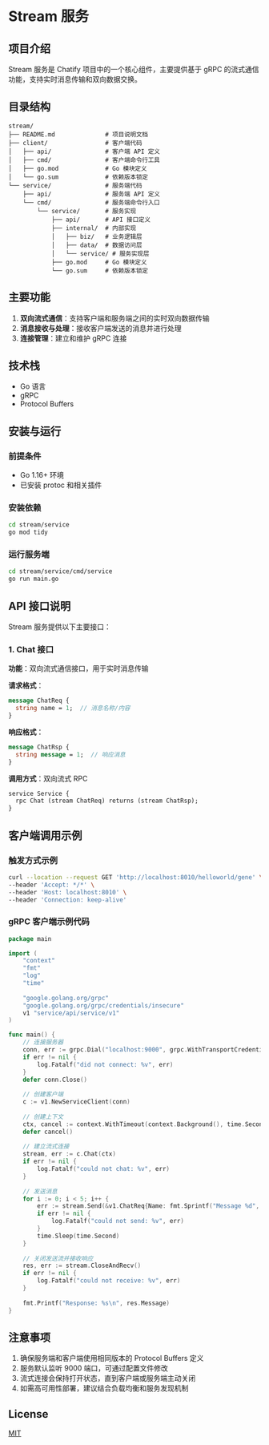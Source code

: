 # Stream 服务

## 项目介绍

Stream 服务是 Chatify 项目中的一个核心组件，主要提供基于 gRPC 的流式通信功能，支持实时消息传输和双向数据交换。

## 目录结构

```
stream/
├── README.md              # 项目说明文档
├── client/                # 客户端代码
│   ├── api/               # 客户端 API 定义
│   ├── cmd/               # 客户端命令行工具
│   ├── go.mod             # Go 模块定义
│   └── go.sum             # 依赖版本锁定
└── service/               # 服务端代码
    ├── api/               # 服务端 API 定义
    └── cmd/               # 服务端命令行入口
        └── service/       # 服务实现
            ├── api/       # API 接口定义
            ├── internal/  # 内部实现
            │   ├── biz/   # 业务逻辑层
            │   ├── data/  # 数据访问层
            │   └── service/ # 服务实现层
            ├── go.mod     # Go 模块定义
            └── go.sum     # 依赖版本锁定
```

## 主要功能

1. **双向流式通信**：支持客户端和服务端之间的实时双向数据传输
2. **消息接收与处理**：接收客户端发送的消息并进行处理
3. **连接管理**：建立和维护 gRPC 连接

## 技术栈

- Go 语言
- gRPC
- Protocol Buffers

## 安装与运行

### 前提条件

- Go 1.16+ 环境
- 已安装 protoc 和相关插件

### 安装依赖

```bash
cd stream/service
go mod tidy
```

### 运行服务端

```bash
cd stream/service/cmd/service
go run main.go
```

## API 接口说明

Stream 服务提供以下主要接口：

### 1. Chat 接口

**功能**：双向流式通信接口，用于实时消息传输

**请求格式**：
```protobuf
message ChatReq {
  string name = 1;  // 消息名称/内容
}
```

**响应格式**：
```protobuf
message ChatRsp {
  string message = 1;  // 响应消息
}
```

**调用方式**：双向流式 RPC
```protobuf
service Service {
  rpc Chat (stream ChatReq) returns (stream ChatRsp);
}
```

## 客户端调用示例

### 触发方式示例

```bash
curl --location --request GET 'http://localhost:8010/helloworld/gene' \
--header 'Accept: */*' \
--header 'Host: localhost:8010' \
--header 'Connection: keep-alive'
```

### gRPC 客户端示例代码

```go
package main

import (
    "context"
    "fmt"
    "log"
    "time"
    
    "google.golang.org/grpc"
    "google.golang.org/grpc/credentials/insecure"
    v1 "service/api/service/v1"
)

func main() {
    // 连接服务器
    conn, err := grpc.Dial("localhost:9000", grpc.WithTransportCredentials(insecure.NewCredentials()))
    if err != nil {
        log.Fatalf("did not connect: %v", err)
    }
    defer conn.Close()
    
    // 创建客户端
    c := v1.NewServiceClient(conn)
    
    // 创建上下文
    ctx, cancel := context.WithTimeout(context.Background(), time.Second*30)
    defer cancel()
    
    // 建立流式连接
    stream, err := c.Chat(ctx)
    if err != nil {
        log.Fatalf("could not chat: %v", err)
    }
    
    // 发送消息
    for i := 0; i < 5; i++ {
        err := stream.Send(&v1.ChatReq{Name: fmt.Sprintf("Message %d", i)})
        if err != nil {
            log.Fatalf("could not send: %v", err)
        }
        time.Sleep(time.Second)
    }
    
    // 关闭发送流并接收响应
    res, err := stream.CloseAndRecv()
    if err != nil {
        log.Fatalf("could not receive: %v", err)
    }
    
    fmt.Printf("Response: %s\n", res.Message)
}
```

## 注意事项

1. 确保服务端和客户端使用相同版本的 Protocol Buffers 定义
2. 服务默认监听 9000 端口，可通过配置文件修改
3. 流式连接会保持打开状态，直到客户端或服务端主动关闭
4. 如需高可用性部署，建议结合负载均衡和服务发现机制

## License

[MIT](https://opensource.org/licenses/MIT)

